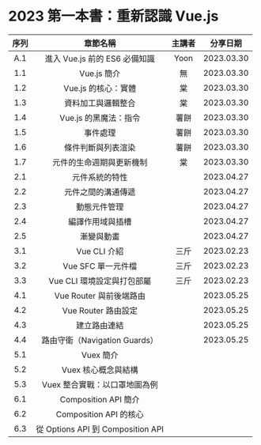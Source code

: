 # 2023 第一本書：重新認識 Vue.js

|  序列   | 章節名稱  | 主講者 | 分享日期 |
|  :----:  | :----:  | :----: | :----:  |
| A.1 | 進入 Vue.js 前的 ES6 必備知識 | Yoon | 2023.03.30 |
| 1.1 | Vue.js 簡介 | 無 | 2023.03.30 |
| 1.2 | Vue.js 的核心：實體 | 棠 | 2023.03.30 |
| 1.3 | 資料加工與邏輯整合 | 棠 | 2023.03.30 |
| 1.4 | Vue.js 的黑魔法：指令 | 薯餅 | 2023.03.30 |
| 1.5 | 事件處理 | 薯餅 | 2023.03.30 |
| 1.6 | 條件判斷與列表渲染 | 薯餅 | 2023.03.30 |
| 1.7 | 元件的生命週期與更新機制 | 棠 | 2023.03.30 |
| 2.1 | 元件系統的特性 |  | 2023.04.27 |
| 2.2 | 元件之間的溝通傳遞 |  | 2023.04.27 |
| 2.3 | 動態元件管理 |  | 2023.04.27 |
| 2.4 | 編譯作用域與插槽 |  | 2023.04.27 |
| 2.5 | <transition> 漸變與動畫 |  | 2023.04.27 |
| 3.1 | Vue CLI 介紹 | 三斤 | 2023.02.23 |
| 3.2 | Vue SFC 單一元件檔 | 三斤 | 2023.02.23 |
| 3.3 | Vue CLI 環境設定與打包部屬 | 三斤 | 2023.02.23 |
| 4.1 | Vue Router 與前後端路由 |  | 2023.05.25 |
| 4.2 | Vue Router 路由設定 |  | 2023.05.25 |
| 4.3 | <router-link> 建立路由連結 |  | 2023.05.25 |
| 4.4 | 路由守衛（Navigation Guards） |  | 2023.05.25 |
| 5.1 | Vuex 簡介 |  |  |
| 5.2 | Vuex 核心概念與結構 |  |  |
| 5.3 | Vuex 整合實戰：以口罩地圖為例 |  |  |
| 6.1 | Composition API 簡介 |  |  |
| 6.2 | Composition API 的核心 |  |  |
| 6.3 | 從 Options API 到 Composition API |  |  |
